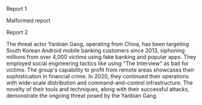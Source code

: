 
Report 1

Malformed report





Report 2

The threat actor Yanbian Gang, operating from China, has been targeting South Korean Android mobile banking customers since 2013, siphoning millions from over 4,000 victims using fake banking and popular apps. They employed social engineering tactics like using "The Interview" as bait for victims. The group's capability to profit from remote areas showcases their sophistication in financial crime. In 2020, they continued their operations with wide-scale distribution and command-and-control infrastructure. The novelty of their tools and techniques, along with their successful attacks, demonstrate the ongoing threat posed by the Yanbian Gang.



